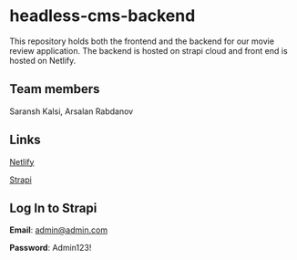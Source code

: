 # headless-cms-backend
This repository holds both the frontend and the backend for our movie review application. The backend is hosted on strapi cloud and front end is hosted on Netlify.

## Team members 
Saransh Kalsi, Arsalan Rabdanov

## Links
[Netlify](https://reviewmoviefe.netlify.app/)

[Strapi](https://peaceful-garden-585041e1cb.strapiapp.com/admin)

## Log In to Strapi
**Email**: admin@admin.com

**Password**: Admin123!